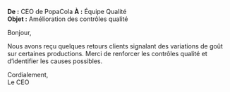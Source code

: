 **De :** CEO de PopaCola
**À :** Équipe Qualité  
**Objet :** Amélioration des contrôles qualité

Bonjour,

Nous avons reçu quelques retours clients signalant des variations de goût sur certaines productions. Merci de renforcer les contrôles qualité et d’identifier les causes possibles.

Cordialement,  
Le CEO
